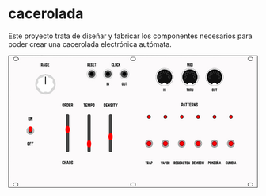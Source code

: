 # cacerolada
Este proyecto trata de diseñar y fabricar los componentes necesarios para poder crear una cacerolada electrónica autómata.



![controlador_atril](https://raw.githubusercontent.com/Ttreintaysiete/cacerolada/master/controlador_atril.jpg)
